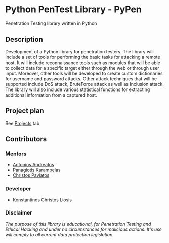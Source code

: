 # Python PenTest Library - PyPen

Penetration Testing library written in Python

## Description

Development of a Python library for penetration testers. The library will include a set of tools for performing the basic tasks for attacking a remote host. It will include reconnaissance tools such as modules that will be able to collect data for a specific target either through the web or through user input. Moreover, other tools will be developed to create custom dictionaries for username and password attacks. Other attack techniques that will be supported include DoS attack, BruteForce attack as well as Inclusion attack. The library will also include various statistical functions for extracting additional information from a captured host.

## Project plan

See [Projects](https://github.com/eellak/gsoc2018-pypen/projects/1) tab

## Contributors

### Mentors

* [Antonios Andreatos](https://www.researchgate.net/profile/Antonios_Andreatos)
* [Panagiotis Karampelas](https://www.linkedin.com/in/panagiotis-karampelas-5868002/)
* [Christos Pavlatos](http://www.cslab.ece.ntua.gr/~pavlatos/)

### Developer

* Konstantinos Christos Liosis

### Disclaimer

*The purpose of this library is educational, for Penetration Testing and Ethical Hacking and under no circumstances for malicious actions. It's use will comply to all current data protection legislation.*
